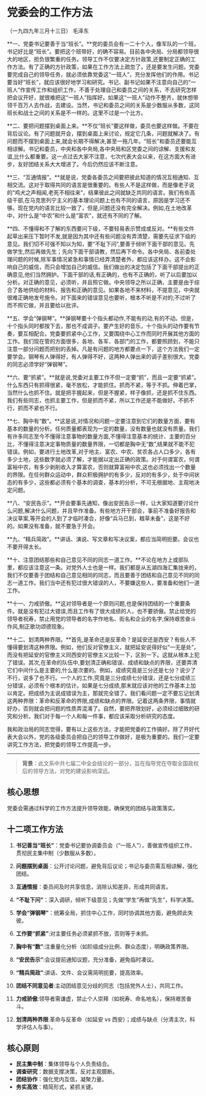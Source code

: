 # 党委会的工作方法

（一九四九年三月十三日） 毛泽东

**一、党委书记要善于当“班长”。**党的委员会有一二十个人，像军队的一个班，书记好比是“班长”。要把这个班带好，的确不容易。目前各中央局、分局都领导很大的地区，担负很繁重的任务。领导工作不仅要决定方针政策,还要制定正确的工作方法。有了正确的方针政策，如果在工作方法上疏忽了，还是要发生问题。党委要完成自己的领导任务，就必须依靠党委这“一班人”，充分发挥他们的作用。书记要当好“班长”，就应该很好地学习和研究。书记、副书记如果不注意向自己的“一班人”作宣传工作和组织工作，不善于处理自己和委员之间的关系，不去研究怎样把会议开好，就很难把这“一班人”指挥好。如果这“一班人”动作不整齐，就休想带领千百万人去作战，去建设。当然，书记和委员之间的关系是少数服从多数，这同班长和战士之间的关系是不一样的。这里不过是一个比方。

**二、要把问题摆到桌面上来。**不仅“班长”要这样做，委员也要这样做。不要在背后议论。有了问题就开会，摆到桌面上来讨论，规定它几条，问题就解决了。有问题而不摆到桌面上来,就会长期不得解决,甚至一拖几年。“班长”和委员还要能互相谅解。书记和委员，中央和各中央局,各中央局和区党委之间的谅解、支援和友谊,比什么都重要。这一点过去大家不注意，七次代表大会以来，在这方面大有进步，友好团结关系大大增进了。今后仍然应该不断注意。

**三、“互通情报”。**就是说，党委各委员之间要把彼此知道的情况互相通知、互相交流。这对于取得共同的语言是很重要的。有些人不是这样做，而是像老子说的“鸡犬之声相闻,老死不相往来”，结果彼此之间就缺乏共同的语言。我们有些高级干部,在马克思列宁主义的基本理论问题上也有不同的语言，原因是学习还不够。现在党内的语言比较一致了，但是,问题还没有完全解决。例如,在土地改革中，对什么是“中农”和什么是“富农”，就还有不同的了解。

**四、不懂得和不了解的东西要问下级，不要轻易表示赞成或反对。**有些文件起草出来压下暂时不发,就是因为其中还有些问题没有弄清楚，需要先征求下级的意见。我们切不可强不知以为知，要“不耻下问”,要善于倾听下面干部的意见。先做学生,然后再做先生；先向下面干部请教，然后再下命令。各中央局、各前委处理问题的时候,除军事情况紧急和事情已经弄清楚者外，都应该这样办。这不会影响自己的威信，而只会增加自己的威信。我们做出的决定包括了下面干部提出的正确意见,他们当然拥护。下面干部的话,有正确的，也有不正确的，听了以后要加以分析。对正确的意见，必须听，并且照它做。中央领导之所以正确，主要是由于综合了各地供给的材料、报告和正确的意见。如果各地不来材料，不提意见，中央就很难正确地发号施令。对下面来的错误意见也要听，根本不听是不对的;不过听了而不照它做，并且要给以批评。

**五、学会“弹钢琴”。**弹钢琴要十个指头都动作,不能有的动,有的不动。但是，十个指头同时都按下去，那也不成调子。要产生好的音乐，十个指头的动作要有节奏，要互相配合。党委要抓紧中心工作，又要围绕中心工作而同时开展其他方面的工作。我们现在管的方面很多，各地、各军、各部门的工作，都要照顾到，不能只注意一部分问题而把别的丢掉。凡是有问题的地方都要点一下，这个方法我们一定要学会。钢琴有人弹得好，有人弹得不好，这两种人弹出来的调子差别很大。党委的同志必须学好“弹钢琴”。

**六、要“抓紧”。**就是说,党委对主要工作不但一定要“抓”，而且一定要“抓紧”。什么东西只有抓得很紧，毫不放松，才能抓住。抓而不紧，等于不抓。伸着巴掌，当然什么也抓不住。就是把手握起来，但是不握紧，样子像抓，还是抓不住东西。我们有些同志，也抓主要工作，但是抓而不紧，所以工作还是不能做好。不抓不行，抓而不紧也不行。

**七、胸中有“数”。**这是说,对情况和问题一定要注意到它们的数量方面，要有基本的数量的分析。任何质量都表现为一定的数量，没有数量也就没有质量。我们有许多同志至今不懂得注意事物的数量方面,不懂得注意基本的统计、主要的百分比，不懂得注意决定事物质量的数量界限，一切都是胸中无“数”,结果就不能不犯错误。例如，要进行土地改革,对于地主、富农、中农、贫农各占人口多少，各有多少土地，这些数字就必须了解，才能据以定出正确的政策。对于何谓富农，何谓富裕中农，有多少剥削收入才算富农，否则就算富裕中农,这也必须找出一个数量的界限。在任何群众运动中，群众积极拥护的有多少，反对的有多少，处于中间状态的有多少，这些都必须有个基本的调查，基本的分析，不可无根据地、主观地决定问题。

**八、“安民告示”。**开会要事先通知，像出安民告示一样，让大家知道要讨论什么问题,解决什么问题，并且早作准备。有些地方开干部会，事前不准备好报告和决议草案,等开会的人到了才临时凑合，好像“兵马已到，粮草未备”，这是不好的。如果没有准备，就不要急于开会。

**九、“精兵简政”。**讲话、演说、写文章和写决议案，都应当简明扼要。会议也不要开得太长。

**十、注意团结那些和自己意见不同的同志一道工作。**不论在地方上或部队里，都应该注意这一条。对党外人士也是一样。我们都是从五湖四海汇集拢来的，我们不仅要善于团结和自己意见相同的同志，而且要善于团结和自己意见不同的同志一道工作。我们当中还有犯过很大错误的人，不要嫌这些人，要准备和他们一道工作。

**十一、力戒骄傲。**这对领导者是一个原则问题,也是保持团结的一个重要条件。就是没有犯过大错误,而且工作有了很大成绩的人，也不要骄傲。禁止给党的领导者祝寿，禁止用党的领导者的名字作地名、街名和企业的名字,保持艰苦奋斗作风,制正歌功颂德现象。

**十二、划清两种界限。**首先,是革命还是反革命？是延安还是西安？有些人不懂得要划清这种界限。例如，他们反对官僚主义，就把延安说得好似“一无是处”，而没有把延安的官僚主义同西安的官僚主义比较一下，区别一下。这就从根本上犯了错误。其次,在革命的队伍中,要划清正确和错误、成绩和缺点的界限，还要弄清它们中间什么是主要的,什么是次要的。例如，成绩究竟是三分还是七分？说少了不行，说多了也不行。一个人的工作,究竟是三分成绩七分错误，还是七分成绩三分错误，必须有个根本的估计。如果是七分成绩,那末就应该对他的工作基本上加以肯定。把成绩为主说成错误为主，那就完全错了。我们看问题一定不要忘记划清这两种界限：革命和反革命的界限,成绩和缺点的界限。记着这两条界限，事情就好办，否则就会把问题的性质弄混淆了。自然，要把界限划好，必须经过细致的研究和分析。我们对于每一个人和每一件事，都应该采取分析研究的态度。

我和政治局的同志觉得，要有以上这些方法，才能把党委的工作搞好。除了开好代表大会以外，党的各级委员会把自己的领导工作做好，是极为重要的。我们一定要讲究工作方法，把党委的领导工作提高一步。



---

> **背景**：此文系中共七届二中全会结论的一部分，旨在指导党在夺取全国政权后的领导方法，对党的建设影响深远。

## 核心思想

党委会需通过科学的工作方法提升领导效能，确保党的团结与政策落实。

## 十二项工作方法 

1. **书记善当“班长”**：党委书记要协调委员会（“一班人”），善做宣传组织工作，贯彻民主集中制（少数服从多数）。
2. **问题摆到桌面**：公开讨论问题，避免背后议论；书记与委员需互相谅解，强化团结。
3. **互通情报**：委员间及时共享信息，消除认知差异，形成共同语言。
4. **“不耻下问”**：深入调研，倾听下级意见；先做“学生”再做“先生”，科学决策。
5. **学会“弹钢琴”**：统筹全局，抓住中心工作，同时协调其他方面，避免顾此失彼。
6. **工作要“抓紧”**:对主要任务必须紧抓不放，否则等于未抓。
7. **胸中有“数”**:注重量化分析（如阶级成分比例、群众态度），明确政策界限。

8. **“安民告示”**:会议提前通知议题，充分准备，避免临时凑议。
9. **“精兵简政”**:讲话、文件、会议需简明扼要，提高效率。
10. **团结不同意见者**:主动团结意见分歧的同志（包括党外人士），共同工作。
11. **力戒骄傲**:领导者需谦虚，禁止个人崇拜（如祝寿、命名地名），保持艰苦奋斗。
12. **划清两种界限**:革命与反革命（如延安 vs 西安）；成绩与缺点（分清主次，科学评估人与事）。

## 核心原则

- **民主集中制**：集体领导与个人负责结合。
- **调查研究**：数据支撑决策，反对主观臆断。
- **团结协作**：强化党内互信，凝聚力量。
- **务实高效**：精简形式，紧抓关键。
